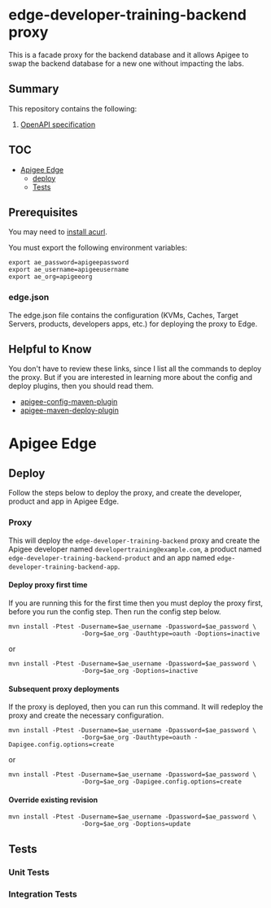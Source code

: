 # edge-developer-training-backend proxy
This is a facade proxy for the backend database and it allows Apigee to swap the backend database for a new one without impacting the labs.  

## Summary
This repository contains the following:
1. [OpenAPI specification](https://innersource.accenture.com/projects/VW/repos/apigeepaymentproxy/browse/openapi)

## TOC
* [Apigee Edge](#apigee-edge)
  * [deploy](#deploy)
  * [Tests](#tests)

## Prerequisites
You may need to [install acurl](http://docs.apigee.com/api-services/content/using-oauth2-security-apigee-edge-management-api#howtogetoauth2tokens).


You must export the following environment variables:
```
export ae_password=apigeepassword
export ae_username=apigeeusername
export ae_org=apigeeorg
```


### edge.json
The edge.json file contains the configuration (KVMs, Caches, Target Servers, products, developers apps, etc.) for deploying the proxy to Edge.

## Helpful to Know
You don't have to review these links, since I list all the commands to deploy the proxy.  But if you are interested in learning more about the config and deploy plugins, then you should read them.
* [apigee-config-maven-plugin](https://github.com/apigee/apigee-config-maven-plugin)
* [apigee-maven-deploy-plugin](https://github.com/apigee/apigee-deploy-maven-plugin)


# Apigee Edge

## Deploy
Follow the steps below to deploy the proxy, and create the developer, product and app in Apigee Edge.

### Proxy
This will deploy the `edge-developer-training-backend` proxy and create the Apigee developer named `developertraining@example.com`, a product named `edge-developer-training-backend-product` and an app named `edge-developer-training-backend-app`.

#### Deploy proxy first time
If you are running this for the first time then you must deploy the proxy first, before you run the config step.  Then run the config step below.
```
mvn install -Ptest -Dusername=$ae_username -Dpassword=$ae_password \
                    -Dorg=$ae_org -Dauthtype=oauth -Doptions=inactive
```
or
```
mvn install -Ptest -Dusername=$ae_username -Dpassword=$ae_password \
                    -Dorg=$ae_org -Doptions=inactive
```

#### Subsequent proxy deployments
If the proxy is deployed, then you can run this command.  It will redeploy the proxy and create the necessary configuration.

```
mvn install -Ptest -Dusername=$ae_username -Dpassword=$ae_password \
                    -Dorg=$ae_org -Dauthtype=oauth -Dapigee.config.options=create
```

or

```
mvn install -Ptest -Dusername=$ae_username -Dpassword=$ae_password \
                    -Dorg=$ae_org -Dapigee.config.options=create
```

#### Override existing revision
```
mvn install -Ptest -Dusername=$ae_username -Dpassword=$ae_password \
                    -Dorg=$ae_org -Doptions=update
```

## Tests

### Unit Tests

### Integration Tests
